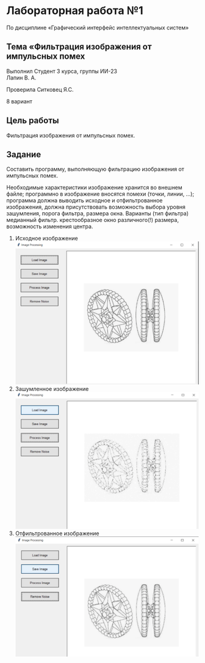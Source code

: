 # Лабораторная работа №1
 По дисциплине «Графический интерфейс интеллектуальных систем»

## Тема «Фильтрация изображения от импульсных помех

Выполнил
Студент 3 курса, группы ИИ-23  
Лапин В. А.

Проверила
Ситковец Я.С.

8 вариант

## Цель работы

Фильтрация изображения от импульсных помех.

## Задание

Составить программу, выполняющую фильтрацию изображения от импульсных помех.

Необходимые характеристики
изображение хранится во внешнем файле;
программно в изображение вносятся помехи (точки, линии, ...);
программа должна выводить исходное и отфильтрованное изображения, должна присутствовать возможность выбора уровня зашумления, порога фильтра, размера окна.
Варианты (тип фильтра)
медианный фильтр. крестообразное окно различного(!) размера, возможность изменения центра.

1. Исходное изображение
![Исходное изображение](1.png)
2. Зашумленное изображение
![Зашумленное изображение](2.png)
3. Отфильтрованное изображение
![Отфильтрованное изображение](3.png)


